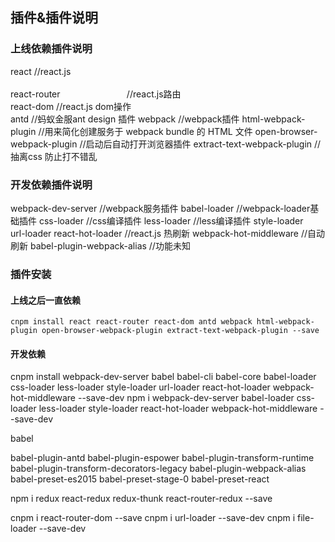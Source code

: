 ## 插件&插件说明
### 上线依赖插件说明
react																		//react.js <br />	
react-router                            //react.js路由 <br/>
react-dom                               //react.js dom操作                               
antd                                    //蚂蚁金服ant design 插件
webpack                                 //webpack插件
html-webpack-plugin                     //用来简化创建服务于 webpack bundle 的 HTML 文件
open-browser-webpack-plugin             //启动后自动打开浏览器插件
extract-text-webpack-plugin             //抽离css 防止打不错乱
### 开发依赖插件说明
webpack-dev-server                      //webpack服务插件
babel-loader                            //webpack-loader基础插件
css-loader                              //css编译插件
less-loader                             //less编译插件
style-loader                            
url-loader
react-hot-loader                        //react.js 热刷新
webpack-hot-middleware                  //自动刷新
babel-plugin-webpack-alias              //功能未知
### 插件安装
#### 上线之后一直依赖
```
cnpm install react react-router react-dom antd webpack html-webpack-plugin open-browser-webpack-plugin extract-text-webpack-plugin --save
```
#### 开发依赖
cnpm install webpack-dev-server babel babel-cli babel-core babel-loader css-loader less-loader style-loader url-loader react-hot-loader webpack-hot-middleware --save-dev
npm i webpack-dev-server babel-loader css-loader less-loader style-loader react-hot-loader webpack-hot-middleware --save-dev    

babel

babel-plugin-antd
babel-plugin-espower
babel-plugin-transform-runtime
babel-plugin-transform-decorators-legacy
babel-plugin-webpack-alias
babel-preset-es2015
babel-preset-stage-0
babel-preset-react


npm i redux react-redux redux-thunk react-router-redux   --save

cnpm i react-router-dom --save
cnpm i url-loader --save-dev
cnpm i file-loader --save-dev